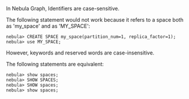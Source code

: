 In Nebula Graph, Identifiers are case-sensitive. 

The following statement would not work because it refers to a space both as 'my_space' and as 'MY_SPACE':

```
nebula> CREATE SPACE my_space(partition_num=1, replica_factor=1);
nebula> use MY_SPACE;
```

However, keywords and reserved words are case-insensitive. 

The following statements are equivalent:
```
nebula> show spaces;
nebula> SHOW SPACES;
nebula> SHOW spaces;
nebula> show spaces;
```

